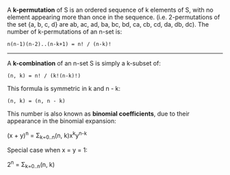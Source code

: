 A **k-permutation** of S is an ordered sequence of k elements of S, with no element appearing more than once in the sequence. (i.e. 2-permutations of the set {a, b, c, d} are ab, ac, ad, ba, bc, bd, ca, cb, cd, da, db, dc). The number of k-permutations of an n-set is:

```
n(n-1)(n-2)..(n-k+1) = n! / (n-k)!
```

---

A **k-combination** of an n-set S is simply a k-subset of:

```
(n, k) = n! / (k!(n-k)!)
```

This formula is symmetric in k and n - k:

```
(n, k) = (n, n - k)
```

This number is also known as **binomial coefficients**, due to their appearance in the binomial expansion:


(x + y)<sup>n</sup> = Σ<sub>k=0..n</sub>(n, k)x<sup>k</sup>y<sup>n-k</sup>

Special case when x = y = 1:

2<sup>n</sup> = Σ<sub>k=0..n</sub>(n, k)
